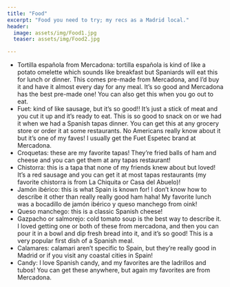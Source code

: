 ```yaml
---
title: "Food"
excerpt: "Food you need to try; my recs as a Madrid local."
header:
  image: assets/img/Food1.jpg
  teaser: assets/img/Food2.jpg

---
```


* Tortilla española from Mercadona: tortilla española is kind of like a potato omelette which sounds like breakfast but Spaniards will eat this for lunch or dinner. This comes pre-made from Mercadona, and I’d buy it and have it almost every day for any meal. It’s so good and Mercadona has the best pre-made one! You can also get this when you go out to eat. 
* Fuet: kind of like sausage, but it’s so good!! It’s just a stick of meat and you cut it up and it’s ready to eat. This is so good to snack on or we had it when we had a Spanish tapas dinner. You can get this at any grocery store or order it at some restaurants. No Americans really know about it but it’s one of my faves! I usually get the Fuet Espetec brand at Mercadona.
* Croquetas: these are my favorite tapas! They’re fried balls of ham and cheese and you can get them at any tapas restaurant!
* Chistorra: this is a tapa that none of my friends knew about but loved! It’s a red sausage and you can get it at most tapas restaurants (my favorite chistorra is from La Chiquita or Casa del Abuelo)! 
* Jamón ibérico: this is what Spain is known for! I don’t know how to describe it other than really really good ham haha! My favorite lunch was a bocadillo de jamón ibérico y queso manchego from oink!
* Queso manchego: this is a classic Spanish cheese!
* Gazpacho or salmorejo: cold tomato soup is the best way to describe it. I loved getting one or both of these from mercadona, and then you can pour it in a bowl and dip fresh bread into it, and it’s so good! This is a very popular first dish of a Spanish meal. 
* Calamares: calamari aren’t specific to Spain, but they’re really good in Madrid or if you visit any coastal cities in Spain!
* Candy: I love Spanish candy, and my favorites are the ladrillos and tubos! You can get these anywhere, but again my favorites are from Mercadona. 

